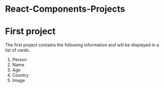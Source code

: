 # React-Components-Projects

# First project

The first project contains the following information and will be displayed in a list of cards.

1. Person
2. Name
3. Age
4. Country
5. Image
